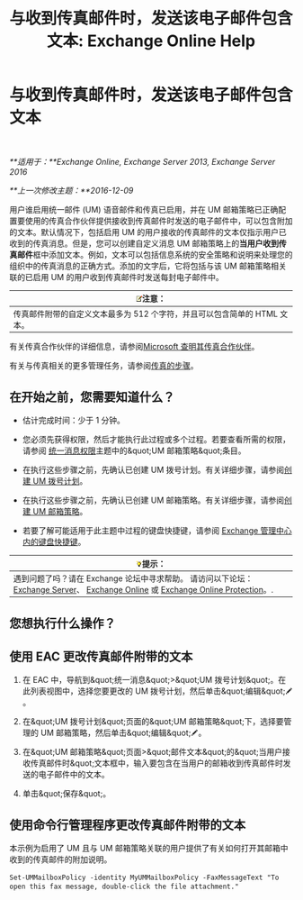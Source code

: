 ﻿---
title: '与收到传真邮件时，发送该电子邮件包含文本: Exchange Online Help'
TOCTitle: 与收到传真邮件时，发送该电子邮件包含文本
ms:assetid: 48244e58-b7d6-4f0e-bbae-d22bf0fc11ff
ms:mtpsurl: https://technet.microsoft.com/zh-cn/library/Bb201684(v=EXCHG.150)
ms:contentKeyID: 51408215
ms.date: 05/23/2018
mtps_version: v=EXCHG.150
ms.translationtype: MT
---

# 与收到传真邮件时，发送该电子邮件包含文本

 

_**适用于：**Exchange Online, Exchange Server 2013, Exchange Server 2016_

_**上一次修改主题：**2016-12-09_

用户谁启用统一邮件 (UM) 语音邮件和传真已启用，并在 UM 邮箱策略已正确配置要使用的传真合作伙伴提供接收到传真邮件时发送的电子邮件中，可以包含附加的文本。默认情况下，包括启用 UM 的用户接收的传真邮件的文本仅指示用户已收到的传真消息。但是，您可以创建自定义消息 UM 邮箱策略上的**当用户收到传真邮件**框中添加文本。例如，文本可以包括信息系统的安全策略和说明来处理您的组织中的传真消息的正确方式。添加的文字后，它将包括与该 UM 邮箱策略相关联的已启用 UM 的用户收到传真邮件时发送每封电子邮件中。

<table>
<thead>
<tr class="header">
<th><img src="images/Bb124558.note(EXCHG.150).gif" title="注意" alt="注意" />注意：</th>
</tr>
</thead>
<tbody>
<tr class="odd">
<td>传真邮件附带的自定义文本最多为 512 个字符，并且可以包含简单的 HTML 文本。</td>
</tr>
</tbody>
</table>


有关传真合作伙伴的详细信息，请参阅[Microsoft 查明其传真合作伙伴](https://go.microsoft.com/fwlink/?linkid=190238)。

有关与传真相关的更多管理任务，请参阅[传真的步骤](faxing-procedures-exchange-2013-help.md)。

## 在开始之前，您需要知道什么？

  - 估计完成时间：少于 1 分钟。

  - 您必须先获得权限，然后才能执行此过程或多个过程。若要查看所需的权限，请参阅 [统一消息权限](unified-messaging-permissions-exchange-2013-help.md)主题中的\&quot;UM 邮箱策略\&quot;条目。

  - 在执行这些步骤之前，先确认已创建 UM 拨号计划。有关详细步骤，请参阅[创建 UM 拨号计划](create-a-um-dial-plan-exchange-2013-help.md)。

  - 在执行这些步骤之前，先确认已创建 UM 邮箱策略。有关详细步骤，请参阅[创建 UM 邮箱策略](create-a-um-mailbox-policy-exchange-2013-help.md)。

  - 若要了解可能适用于此主题中过程的键盘快捷键，请参阅 [Exchange 管理中心内的键盘快捷键](keyboard-shortcuts-in-the-exchange-admin-center-exchange-online-protection-help.md)。

<table>
<thead>
<tr class="header">
<th><img src="images/Bb124558.tip(EXCHG.150).gif" title="提示" alt="提示" />提示：</th>
</tr>
</thead>
<tbody>
<tr class="odd">
<td>遇到问题了吗？请在 Exchange 论坛中寻求帮助。 请访问以下论坛：<a href="https://go.microsoft.com/fwlink/p/?linkid=60612">Exchange Server</a>、 <a href="https://go.microsoft.com/fwlink/p/?linkid=267542">Exchange Online</a> 或 <a href="https://go.microsoft.com/fwlink/p/?linkid=285351">Exchange Online Protection</a>。.</td>
</tr>
</tbody>
</table>


## 您想执行什么操作？

## 使用 EAC 更改传真邮件附带的文本

1.  在 EAC 中，导航到\&quot;统一消息\&quot;\>\&quot;UM 拨号计划\&quot;。在此列表视图中，选择您要更改的 UM 拨号计划，然后单击\&quot;编辑\&quot;![编辑图标](images/Bb124582.6f53ccb2-1f13-4c02-bea0-30690e6ea71d(EXCHG.150).gif "编辑图标")。

2.  在\&quot;UM 拨号计划\&quot;页面的\&quot;UM 邮箱策略\&quot;下，选择要管理的 UM 邮箱策略，然后单击\&quot;编辑\&quot;![编辑图标](images/Bb124582.6f53ccb2-1f13-4c02-bea0-30690e6ea71d(EXCHG.150).gif "编辑图标")。

3.  在\&quot;UM 邮箱策略\&quot;页面\>\&quot;邮件文本\&quot;的\&quot;当用户接收传真邮件时\&quot;文本框中，输入要包含在当用户的邮箱收到传真邮件时发送的电子邮件中的文本。

4.  单击\&quot;保存\&quot;。

## 使用命令行管理程序更改传真邮件附带的文本

本示例为启用了 UM 且与 UM 邮箱策略关联的用户提供了有关如何打开其邮箱中收到的传真邮件的附加说明。

    Set-UMMailboxPolicy -identity MyUMMailboxPolicy -FaxMessageText "To open this fax message, double-click the file attachment."

